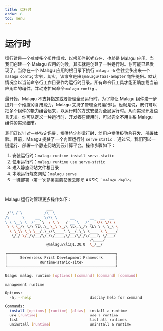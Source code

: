 ```yaml
---
title: 运行时
order: 6
toc: menu
---
```


# 运行时

运行时是一个或或多个组件组成，以根组件形式存在，也就是 Malagu 应用。当我们创建一个 Malagu 应用的时候，其实就是创建了一种运行时。你可能已经发现了，当你在一个 Malagu 应用的根目录下执行 `malagu -h` 往往会多出来一个 `malagu config` 命令，其实，该命令是由 `@malagu/faas-adapter` 组件提供。默认情况会以当前命令行工作目录作为运行时目录。所有命令行工具才能正确加载当前应用中的组件，并动态扩展命令  `malagu config` 。
​

最开始，Malagu 不支持指定或者管理全局运行时，为了能让 Malagu 组件进一步提升一个维度的复用能力。Malagu 支持了管理全局运行时。也就是说，我们可以把多个组件的能力组合起来，以运行时的方式安装为全局运行时。从而实现开发语言无关。你可以定义一种运行时，开发者在使用时，可以完全不用关系 Malagu 组件的实现细节。
​

我们可以针对一些特定场景，提供特定的运行时，给用户提供极致的开发、部署体验。目前，Malagu 提供了一个内置运行时 `serve-static` ，通过它，我们可以一键运行、部署一个静态网站到云计算平台。操作步骤如下：

1. 安装运行时：`malagu runtime install serve-static`
1. 使用运行时：`malagu runtime use serve-static`
1. 进入静态网站文件根目录
1. 本地运行静态网站：`malagu serve`
1. 一键部署（第一次部署需要配置云账号 AKSK）：`malagu deploy`

​

Malagu 运行时管理更多操作如下：
​

```bash
                   ___
 /'\_/`\          /\_ \
/\      \     __  \//\ \      __       __   __  __
\ \ \__\ \  /'__`\  \ \ \   /'__`\   /'_ `\/\ \/\ \
 \ \ \_/\ \/\ \L\.\_ \_\ \_/\ \L\.\_/\ \L\ \ \ \_\ \
  \ \_\\ \_\ \__/.\_\/\____\ \__/.\_\ \____ \ \____/
   \/_/ \/_/\/__/\/_/\/____/\/__/\/_/\/___L\ \/___/
                                       /\____/
                   @malagu/cli@1.30.0  \_/__/

╭──────────────────────────────────────────────────╮
│      Serverless Frist Development Framework      │
│               Runtime<static-site>               │
╰──────────────────────────────────────────────────╯

Usage: malagu runtime [options] [command] [command] [command]

management runtime

Options:
  -h, --help                           display help for command

Commands:
  install [options] [runtime] [alias]  install a runtime
  use [runtime]                        use a runtime
  list                                 list all runtimes
  uninstall [runtime]                  uninstall a runtime
```
